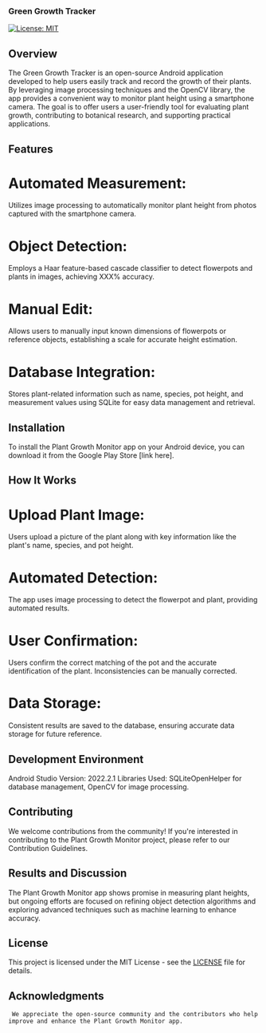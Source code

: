 ### Green Growth Tracker

[![License: MIT](https://img.shields.io/badge/License-MIT-yellow.svg)](https://opensource.org/licenses/MIT)

## Overview
The Green Growth Tracker is an open-source Android application developed to help users easily track and record the growth of their plants. By leveraging image processing techniques and the OpenCV library, the app provides a convenient way to monitor plant height using a smartphone camera. The goal is to offer users a user-friendly tool for evaluating plant growth, contributing to botanical research, and supporting practical applications.

## Features
# Automated Measurement: 
  Utilizes image processing to automatically monitor plant height from photos captured with the smartphone camera.

# Object Detection:  
  Employs a Haar feature-based cascade classifier to detect flowerpots and plants in images, achieving XXX% accuracy.

# Manual Edit: 
  Allows users to manually input known dimensions of flowerpots or reference objects, establishing a scale for accurate height estimation.

# Database Integration: 
  Stores plant-related information such as name, species, pot height, and measurement values using SQLite for easy data management and retrieval.

## Installation
  To install the Plant Growth Monitor app on your Android device, you can download it from the Google Play Store [link here].

## How It Works
# Upload Plant Image: 
  Users upload a picture of the plant along with key information like the plant's name, species, and pot height.

# Automated Detection: 
  The app uses image processing to detect the flowerpot and plant, providing automated results.

# User Confirmation: 
  Users confirm the correct matching of the pot and the accurate identification of the plant. Inconsistencies can be manually corrected.

# Data Storage: 
  Consistent results are saved to the database, ensuring accurate data storage for future reference.

## Development Environment
   Android Studio Version: 2022.2.1
   Libraries Used: SQLiteOpenHelper for database management, OpenCV for image processing.

## Contributing
   We welcome contributions from the community! If you're interested in contributing to the Plant Growth Monitor project, please refer to our Contribution Guidelines.

## Results and Discussion
   The Plant Growth Monitor app shows promise in measuring plant heights, but ongoing efforts are focused on refining object detection algorithms and exploring advanced techniques such as machine learning to enhance accuracy.

## License

This project is licensed under the MIT License - see the [LICENSE](LICENSE) file for details.

## Acknowledgments
     We appreciate the open-source community and the contributors who help improve and enhance the Plant Growth Monitor app.

